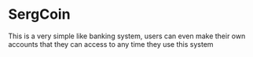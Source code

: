 # SergCoin
This is a very simple like banking system, users can even make their own accounts that they can access to any time they use this system
